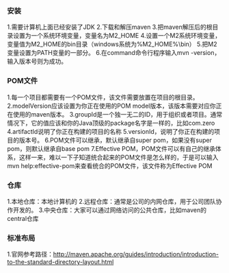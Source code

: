### 安装
  1.需要计算机上面已经安装了JDK
	2.下载和解压maven
	3.把maven解压后的根目录设置为一个系统环境变量，变量名为M2_HOME
	4.设置一个M2系统环境变量，变量值为M2_HOME的bin目录（windows系统为%M2_HOME%\bin）
	5.把M2变量设置为PATH变量的一部分。
	6.在command命令行程序输入mvn -version，输入版本号则为成功。
### POM文件
  1.每一个项目都需要有一个POM文件，该文件需要放置在项目的根目录。
	2.modelVersion应该设置为你正在使用的POM model版本，该版本需要对应你正在使用的maven版本。
	3.groupId是一个独一无二的ID，用于组织或者项目。通常情况下，它的值应该和你的Java顶级的package名字是一样的，比如com.zero
	4.artifactId说明了你正在构建的项目的名称
	5.versionId，说明了你正在构建的项目的版本号。
	6.POM文件可以继承，默认继承自super pom，如果没有super pom，则默认继承自base pom
	7.Effective POM，POM文件可以有自己的继承体系，这样一来，难以一下子知道统合起来的POM文件是怎么样的，于是可以输入mvn help:effective-pom来查看统合的POM文件，该文件称为Effective POM
### 仓库
  1.本地仓库：本地计算机的
  2.远程仓库：通常是公司的内网仓库，用于公司团队协作开发的。
  3.中央仓库：大家可以通过网络访问的公共仓库，比如maven的central仓库
### 标准布局
  1.官网参考路径：http://maven.apache.org/guides/introduction/introduction-to-the-standard-directory-layout.html
  

